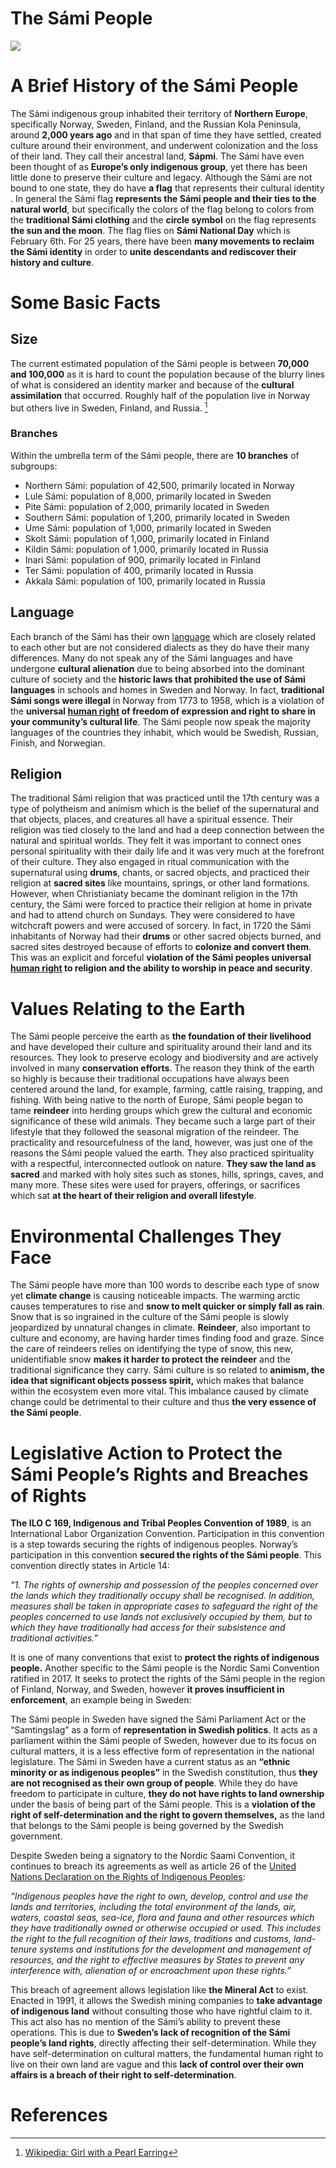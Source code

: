 # The Sámi People

<a href="https://juncture-digital.org"><img src="https://juncture-digital.org/images/ve-button.png"></a>

<param ve-config 
       title="The Sámi People"
       author="Sarah, Fuka and Evelyne"
       banner="https://upload.wikimedia.org/wikipedia/commons/thumb/3/3b/Nordic_Sami_people_Lavvu_1900-1920.jpg/640px-Nordic_Sami_people_Lavvu_1900-1920.jpg"
       layout="vertical">

<!-- Entities discussed throughout the essay are typically defined before the essay text and
     are thus available in all text.  Entity identifiers (QIDs) can be found in either
     Wikipedia or Wikidata (https://www.wikidata.org)> -->
<param ve-entity eid="Q185372"> <!-- Girl with a Pearl Earring painting -->
<param ve-entity eid="Q41264"> <!-- Johannes Vermeer -->
<param ve-entity eid="Q221092"> <!-- Mauritshuis -->
<param ve-entity eid="Q72708264"> <!-- The Hague -->
<param title="Finland"
       eid="Q390151"
       fill="#FF0000"
       marker-symbol="Ukonsaari, Finland">

# A Brief History of the Sámi People

The Sámi indigenous group inhabited their territory of __Northern Europe__, specifically Norway, Sweden, Finland, and the Russian Kola Peninsula, around __2,000 years ago__ and in that span of time they have settled, created culture around their environment, and underwent colonization and the loss of their land. They call their ancestral land, __Sápmi__. The Sámi have even been thought of as __Europe’s only indigenous group__, yet there has been little done to preserve their culture and legacy. Although the Sámi are not bound to one state, they do have __a flag__ that represents their cultural identity . In general the Sámi flag __represents the Sámi people and their ties to the natural world__, but specifically the colors of the flag belong to colors from the __traditional Sámi clothing__ and the __circle symbol__ on the flag represents __the sun and the moon__. The flag flies on __Sámi National Day__ which is February 6th. For 25 years, there have been __many movements to reclaim the Sámi identity__ in order to __unite descendants and rediscover their history and culture__.
<param ve-image 
       url="https://upload.wikimedia.org/wikipedia/commons/c/c4/Samem%C3%B8tet_1917_i_Metodistkirken_med_samisk_flagg_foran.jpg"
       label="The Sámi people"
       description="The Sámi flag on top of the picture of the first Sámi meeting">
            
# Some Basic Facts

## Size

The current estimated population of the Sámi people is between __70,000 and 100,000__ as it is hard to count the population because of the blurry lines of what is considered an identity marker and because of the __cultural assimilation__ that occurred. Roughly half of the population live in Norway but others live in Sweden, Finland, and Russia. [^1]

<param ve-image 
       label="Map of Sámi Languages" 
       description="This map shows the geographic distribution of Sámi languages and offers some additional information including approximate number of native Sámi speakers." 
       license="public domain" 
       url="https://upload.wikimedia.org/wikipedia/commons/4/4c/Mapping_S%C3%A1mi_Languages.jpg">

### Branches

Within the umbrella term of the Sámi people, there are __10 branches__ of subgroups:

<param ve-image fit="contain"
       url="https://upload.wikimedia.org/wikipedia/commons/e/e9/Sami_languages_large_2.png"
       label="Map of Sámi Banches"
       description="Map of Fennoscandia showing the distribution of Sámi languages
1. Southern Sámi
2. Ume Sámi
3. Pite Sámi
4. Lule Sámi
5. Northern Sámi
6. Skolt Sámi
7. Inari Sámi
8. Kildin Sámi
9. Ter Sámi">

* Northern Sámi: population of 42,500, primarily located in Norway
* Lule Sámi: population of 8,000, primarily located in Sweden
* Pite Sámi: population of 2,000, primarily located in Sweden
* Southern Sámi: population of 1,200, primarily located in Sweden
* Ume Sámi: population of 1,000, primarily located in Sweden
* Skolt Sámi: population of 1,000, primarily located in Finland
* Kildin Sámi: population of 1,000, primarily located in Russia
* Inari Sámi: population of 900, primarily located in Finland
* Ter Sámi: population of 400, primarily located in Russia
* Akkala Sámi: population of 100, primarily located in Russia



## Language

Each branch of the Sámi has their own [language](https://www.youtube.com/watch?v=wjwQkOzzSAg) which are closely related to each other but are not considered dialects as they do have their many differences. Many do not speak any of the Sámi languages and have undergone __cultural alienation__ due to being absorbed into the dominant culture of society and the __historic laws that prohibited the use of Sámi languages__ in schools and homes in Sweden and Norway. In fact, __traditional Sámi songs were illegal__ in Norway from 1773 to 1958, which is a violation of the __universal [human right](https://www.un.org/en/about-us/universal-declaration-of-human-rights) of freedom of expression and right to share in your community’s cultural life__. The Sámi people now speak the majority languages of the countries they inhabit, which would be Swedish, Russian, Finish, and Norwegian.

<param ve-video
	id="wjwQkOzzSAg"
	title="WIKITONGUES: Irena speaking Northern Sami.">


## Religion

The traditional Sámi religion that was practiced until the 17th century was a type of polytheism and animism which is the belief of the supernatural and that objects, places, and creatures all have a spiritual essence. Their religion was tied closely to the land and had a deep connection between the natural and spiritual worlds. They felt it was important to connect ones personal spirituality with their daily life and it was very much at the forefront of their culture. They also engaged in ritual communication with the supernatural using __drums__, chants, or sacred objects, and practiced their religion at __sacred sites__ like mountains, springs, or other land formations. However, when Christianiaty became the dominant religion in the 17th century, the Sámi were forced to practice their religion at home in private and had to attend church on Sundays. They were considered to have witchcraft powers and were accused of sorcery. In fact, in 1720 the Sámi inhabitants of Norway had their __drums__ or other sacred objects burned, and sacred sites destroyed because of efforts to __colonize and convert them__. This was an explicit and forceful __violation of the Sámi peoples universal [human right](https://www.un.org/en/about-us/universal-declaration-of-human-rights) to religion and the ability to worship in peace and security__. 

<param ve-compare curtain
       url="https://upload.wikimedia.org/wikipedia/commons/e/ed/Sami_shamanic_drum.JPG"
       label="Sami shamanic drum"
       description="Sami shamanic drum in the Arktikum museum, in Rovaniemi, Finland.">
<param ve-compare
       url="https://upload.wikimedia.org/wikipedia/commons/1/14/Hand%C3%B6l_Sami_Chapel%2C_J%C3%A4mtland%2C_Sweden.jpg"
       label="Handöl Sami Chapel, Jämtland, Sweden."
       description="People outside Handöl Sami Chapel. The chapel was built for the Sami people who lived in the mountains near the Norwegian border. It was inaugurated in 1804."
       attribution="Axel Lindahl">
 <param ve-compare
	url="https://upload.wikimedia.org/wikipedia/commons/6/6b/Ancient_Nordic_Sami_people_offering_to_Diermes_or_Thor_by_Picart_1724.jpg"
	label="Ancient Nordic Sami people offering to Diermes or Thor"
	description="Sami people of Lapland offering to the pre-Christian god Tiermes or Thoron; engraved illustration by Bernard Picart from Cérémonies et coutumes religieuses de tous les peuples du monde (1725)">


# Values Relating to the Earth

The Sámi people perceive the earth as __the foundation of their livelihood__ and have developed their culture and spirituality around their land and its resources. They look to preserve ecology and biodiversity and are actively involved in many __conservation efforts__. The reason they think of the earth so highly is because their traditional occupations have always been centered around the land, for example, farming, cattle raising, trapping, and fishing. With being native to the north of Europe, Sámi people began to tame __reindeer__ into herding groups which grew the cultural and economic significance of these wild animals. They became such a large part of their lifestyle that they followed the seasonal migration of the reindeer. The practicality and resourcefulness of the land, however, was just one of the reasons the Sámi people valued the earth. They also practiced spirituality with a respectful, interconnected outlook on nature. __They saw the land as sacred__ and marked with holy sites such as stones, hills, springs, caves, and many more. These sites were used for prayers, offerings, or sacrifices which sat __at the heart of their religion and overall lifestyle__. 

<param ve-image
       url:"https://upload.wikimedia.org/wikipedia/commons/f/f3/Sami_earthen_house_in_Jukkasjarvi.jpg"
       label="Traditional Samí house"
       description="Traditional Samí house, Finnmark, Norway.">

# Environmental Challenges They Face

The Sámi people have more than 100 words to describe each type of snow yet __climate change__ is causing noticeable impacts. The warming arctic causes temperatures to rise and __snow to melt quicker or simply fall as rain__. Snow that is so ingrained in the culture of the Sámi people is slowly jeopardized by unnatural changes in climate. __Reindeer__, also important to culture and economy, are having harder times finding food and graze. Since the care of reindeers relies on identifying the type of snow, this new, unidentifiable snow __makes it harder to protect the reindeer__ and the traditional significance they carry. Sámi culture is so related to __animism, the idea that significant objects possess spirit,__ which makes that balance within the ecosystem even more vital. This imbalance caused by climate change could be detrimental to their culture and thus __the very essence of the Sámi people__. 

<param ve-image
       url="https://upload.wikimedia.org/wikipedia/commons/8/89/Sami_people_and_reindeer_in_Lappland%2C_Sweden_%288683127528%29.jpg"
       label="Sami people and reindeer in Lappland, Sweden"
       description="Sami people and reindeer at a Sami cot in a forest in Lappland. Watercoloured stipple engraving by Fredrik Erik Martin. From c. 1800.">
   
# Legislative Action to Protect the Sámi People’s Rights and Breaches of Rights

__The ILO C 169, Indigenous and Tribal Peoples Convention of 1989__, is an International Labor Organization Convention. Participation in this convention is a step towards securing the rights of indigenous peoples. Norway’s participation in this convention __secured the rights of the Sámi people__. This convention directly states in Article 14: 

_"1. The rights of ownership and possession of the peoples concerned over the lands which they traditionally occupy shall be recognised. In addition, measures shall be taken in appropriate cases to safeguard the right of the peoples concerned to use lands not exclusively occupied by them, but to which they have traditionally had access for their subsistence and traditional activities.”_

It is one of many conventions that exist to __protect the rights of indigenous people.__ Another specific to the Sámi people is the Nordic Sami Convention ratified in 2017. It seeks to protect the rights of the Sámi people in the region of Finland, Norway, and Sweden, however __it proves insufficient in enforcement__, an example being in Sweden: 

The Sámi people in Sweden have signed the Sámi Parliament Act or the “Samtingslag” as a form of __representation in Swedish politics__. It acts as a parliament within the Sámi people of Sweden, however due to its focus on cultural matters, it is a less effective form of representation in the national legislature. The Sámi in Sweden have a current status as an __“ethnic minority or as indigenous peoples”__ in the Swedish constitution, thus __they are not recognised as their own group of people__. While they do have freedom to participate in culture, __they do not have rights to land ownership__ under the basis of being part of the Sámi people. This is a __violation of the right of self-determination and the right to govern themselves,__ as the land that belongs to the Sámi people is being governed by the Swedish government.  

Despite Sweden being a signatory to the Nordic Saami Convention, it continues to breach its agreements as well as article 26 of the [United Nations Declaration on the Rights of Indigenous Peoples](https://www.un.org/development/desa/indigenouspeoples/wp-content/uploads/sites/19/2018/11/UNDRIP_E_web.pdf):

<param ve-image
       url="file:///Users/sarahazrinpowerbook/Desktop/Screen%20Shot%202022-10-09%20at%207.46.05%20PM.jpg"
       label="UNDRIP Article 26">
       
       
_“Indigenous peoples have the right to own, develop, control and use the lands and territories, including the total environment of the lands, air, waters, coastal seas, sea-ice, flora and fauna and other resources which they have traditionally owned or otherwise occupied or used. This includes the right to the full recognition of their laws, traditions and customs, land-tenure systems and institutions for the development and management of resources, and the right to effective measures by States to prevent any interference with, alienation of or encroachment upon these rights.”_

This breach of agreement allows legislation like __the Mineral Act__ to exist. Enacted in 1991, it allows the Swedish mining companies to __take advantage of indigenous land__ without consulting those who have rightful claim to it. This act also has no mention of the Sámi’s ability to prevent these operations. This is due to __Sweden’s lack of recognition of the Sámi people’s land rights__, directly affecting their self-determination. While they have self-determination on cultural matters, the fundamental human right to live on their own land are vague and this __lack of control over their own affairs is a breach of their right to self-determination__.


# References

[^1]: [Wikipedia: Girl with a Pearl Earring](https://en.wikipedia.org/wiki/Girl_with_a_Pearl_Earring)
